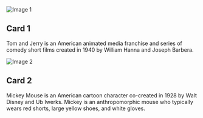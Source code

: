 <!DOCTYPE html>
<html lang="en">
<head>
    <meta charset="UTF-8">
    <meta name="viewport" content="width=device-width, initial-scale=1.0">
    <title>Responsive Card Layout</title>
    <link rel="stylesheet" href="styles.css">
</head>
<body>
    <div class="container">
        <div class="card">
            <img src="c:\Users\ADMIN\Downloads\tom.jpg" alt="Image 1">
            <div class="content">
                <h2>Card 1</h2>
                <p>Tom and Jerry is an American animated media franchise and series of comedy short films created in 1940 by William Hanna and Joseph Barbera.</p>
            </div>
        </div>
        <div class="card">
            <img src="c:\Users\ADMIN\Downloads\OIP.jpg" alt="Image 2">
            <div class="content">
                <h2>Card 2</h2>
                <p>Mickey Mouse is an American cartoon character co-created in 1928 by Walt Disney and Ub Iwerks. Mickey is an anthropomorphic mouse who typically wears red shorts, large yellow shoes, and white gloves.</p>
            </div>
        </div>
        <!-- Add more cards as needed -->
    </div>
</body>
</html>
